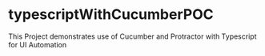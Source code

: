# typescriptWithCucumberPOC
This Project demonstrates use of Cucumber and Protractor with Typescript for UI Automation
